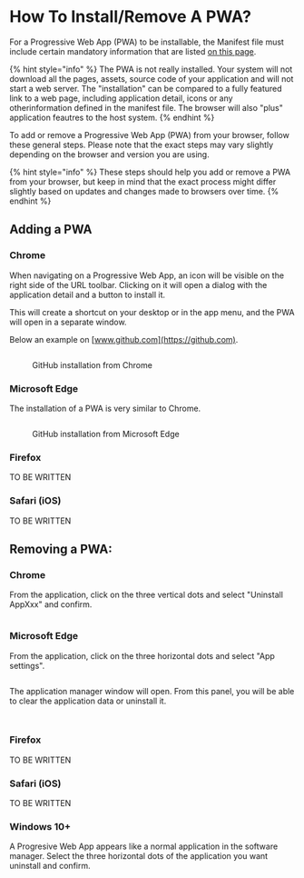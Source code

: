 # How To Install/Remove A PWA?

For a Progressive Web App (PWA) to be installable, the Manifest file must include certain mandatory information that are listed [on this page](the-manifest/application-information/).

{% hint style="info" %}
The PWA is not really installed. Your system will not download all the pages, assets, source code of your application and will not start a web server. The "installation" can be compared to a fully featured link to a web page, including application detail, icons or any otherinformation defined in the manifest file. The browser will also "plus" application feautres to the host system.
{% endhint %}

To add or remove a Progressive Web App (PWA) from your browser, follow these general steps. Please note that the exact steps may vary slightly depending on the browser and version you are using.

{% hint style="info" %}
These steps should help you add or remove a PWA from your browser, but keep in mind that the exact process might differ slightly based on updates and changes made to browsers over time.
{% endhint %}

## Adding a PWA

### **Chrome**

When navigating on a Progressive Web App, an icon will be visible on the right side of the URL toolbar. Clicking on it will open a dialog with the application detail and a button to install it.

This will create a shortcut on your desktop or in the app menu, and the PWA will open in a separate window.

Below an example on [www.github.com](https://github.com).

<figure><img src=".gitbook/assets/Capture d&#x27;écran 2024-01-31 193350.png" alt=""><figcaption><p>GitHub installation from Chrome</p></figcaption></figure>

### **Microsoft Edge**

The installation of a PWA is very similar to Chrome.

<figure><img src=".gitbook/assets/Capture d&#x27;écran 2024-01-31 193908.png" alt=""><figcaption><p>GitHub installation from Microsoft Edge</p></figcaption></figure>

### **Firefox**

TO BE WRITTEN

### **Safari (iOS)**

TO BE WRITTEN

## Removing a PWA:

### **Chrome**

From the application, click on the three vertical dots and select "Uninstall AppXxx" and confirm.

<figure><img src=".gitbook/assets/Capture d&#x27;écran 2024-01-31 194648.png" alt=""><figcaption></figcaption></figure>

### **Microsoft Edge**

From the application, click on the three horizontal dots and select "App settings".

<figure><img src=".gitbook/assets/Capture d&#x27;écran 2024-01-31 194733.png" alt=""><figcaption></figcaption></figure>

The application manager window will open. From this panel, you will be able to clear the application data or uninstall it.

<figure><img src=".gitbook/assets/Capture d&#x27;écran 2024-01-31 194755.png" alt=""><figcaption></figcaption></figure>

<figure><img src=".gitbook/assets/Capture d&#x27;écran 2024-01-31 194833.png" alt=""><figcaption></figcaption></figure>

### **Firefox**

TO BE WRITTEN

### **Safari (iOS)**

TO BE WRITTEN

### Windows 10+

A Progresive Web App appears like a normal application in the software manager. Select the three horizontal dots of the application you want uninstall and confirm.

<figure><img src=".gitbook/assets/Capture d&#x27;écran 2024-01-31 194833.png" alt=""><figcaption></figcaption></figure>
